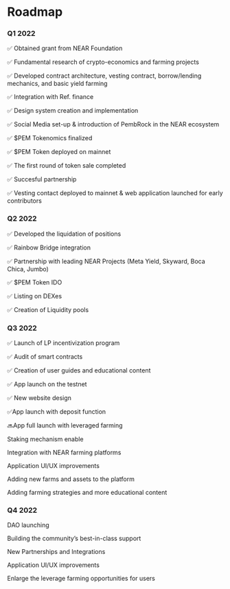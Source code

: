 # Roadmap

### **Q1 2022**

✅ Obtained grant from NEAR Foundation

✅ Fundamental research of crypto-economics and farming projects

✅ Developed contract architecture, vesting contract, borrow/lending mechanics, and basic yield farming

✅ Integration with Ref. finance

✅ Design system creation and implementation

✅ Social Media set-up & introduction of PembRock in the NEAR ecosystem

✅ $PEM Tokenomics finalized

✅ $PEM Token deployed on mainnet

✅ The first round of token sale completed

✅ Succesful partnership

✅ Vesting contact deployed to mainnet & web application launched for early contributors

### **Q2 2022**

✅ Developed the liquidation of positions

✅ Rainbow Bridge integration

✅ Partnership with leading NEAR Projects (Meta Yield, Skyward, Boca Chica, Jumbo)

✅ $PEM Token IDO

✅ Listing on DEXes

✅ Creation of Liquidity pools

### **Q3 2022**

✅ Launch of LP incentivization program

✅ Audit of smart contracts

✅ Creation of user guides and educational content

✅ App launch on the testnet

✅ New website design

✅App launch with deposit function

🔜App full launch with leveraged farming

Staking mechanism enable

Integration with NEAR farming platforms

Application UI/UX improvements

Adding new farms and assets to the platform

Adding farming strategies and more educational content

### **Q4 2022**

DAO launching

Building the community’s best-in-class support

New Partnerships and Integrations

Application UI/UX improvements

Enlarge the leverage farming opportunities for users


